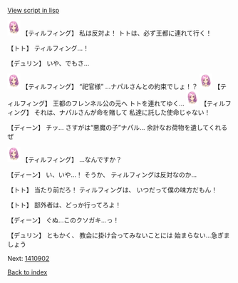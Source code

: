 [View script in lisp](../scripts/1410702.txt)

<img src="../images/units/101411.png" alt="101411.png" height="34"/>
【ティルフィング】
私は反対よ！
トトは、必ず王都に連れて行く！

【トト】
ティルフィング…！

【デュリン】
いや、でもさ…

<img src="../images/units/101411.png" alt="101411.png" height="34"/>
【ティルフィング】
“祀官様”
…ナパルさんとの約束でしょ！？

<img src="../images/units/101411.png" alt="101411.png" height="34"/>
【ティルフィング】
王都のフレンネル公の元へ
トトを連れてゆく…

<img src="../images/units/101411.png" alt="101411.png" height="34"/>
【ティルフィング】
それは、ナパルさんが命を賭して
私達に託した使命じゃない！

【ディーン】
チッ…
さすがは“悪魔の子”ナパル…
余計なお荷物を遺してくれるぜ

<img src="../images/units/101411.png" alt="101411.png" height="34"/>
【ティルフィング】
…なんですか？

【ディーン】
い、いや…！
そうか、
ティルフィングは反対なのか…

【トト】
当たり前だろ！
ティルフィングは、
いつだって僕の味方だもん！

【トト】
部外者は、どっか行ってろよ！

【ディーン】
ぐぬ…このクソガキ…っ！

【デュリン】
ともかく、
教会に掛け合ってみないことには
始まらない…急ぎましょう

Next: [1410902](1410902.md)

[Back to index](index.md)
